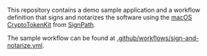 This repository contains a demo sample application and a workflow definition that signs and notarizes the software using the [macOS CryptoTokenKit](https://about.signpath.io/documentation/crypto-providers/macos) from [SignPath](https://about.signpath.io).

The sample workflow can be found at [.github/workflows/sign-and-notarize.yml](.github/workflows/sign-and-notarize.yml).